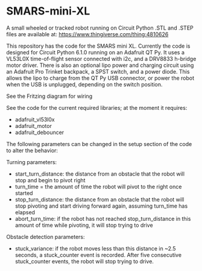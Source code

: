 # SMARS-mini-XL
A small wheeled or tracked robot running on Circuit Python
.STL and .STEP files are available at: https://www.thingiverse.com/thing:4810626

This repository has the code for the SMARS mini XL. Currently the code is designed for Circuit Python 6.1.0 running on an Adafruit QT Py. It uses a VL53L0X time-of-flight sensor connected with i2c, and a DRV8833 h-bridge motor driver. There is also an optional lipo power and charging circuit using an Adafruit Pro Trinket backpack, a SPST switch, and a power diode. This allows the lipo to charge from the QT Py USB connector, or power the robot when the USB is unplugged, depending on the switch position.

See the Fritzing diagram for wiring

See the code for the current required libraries; at the moment it requires:

  -  adafruit_vl53l0x
  - adafruit_motor
  - adafruit_debouncer

The following parameters can be changed in the setup section of the code to alter the behavior:

Turning parameters:
  - start_turn_distance: the distance from an obstacle that the robot will stop and begin to pivot right
  - turn_time = the amount of time the robot will pivot to the right once started
  - stop_turn_distance: the distance from an obstacle that the robot will stop pivoting and start driving forward again, assuming turn_time has elapsed
  - abort_turn_time: if the robot has not reached stop_turn_distance in this amount of time while pivoting, it will stop trying to drive

Obstacle detection parameters:
  - stuck_variance: if the robot moves less than this distance in ~2.5 seconds, a stuck_counter event is recorded. After five consecutive stuck_counter events, the robot will stop trying to drive.
